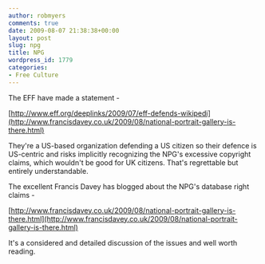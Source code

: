 ```yaml
---
author: robmyers
comments: true
date: 2009-08-07 21:38:38+00:00
layout: post
slug: npg
title: NPG
wordpress_id: 1779
categories:
- Free Culture
---
```


The EFF have made a statement -  
  
[http://www.eff.org/deeplinks/2009/07/eff-defends-wikipedi](http://www.francisdavey.co.uk/2009/08/national-portrait-gallery-is-there.html)  
  
They're a US-based organization defending a US citizen so their defence is US-centric and risks implicitly recognizing the NPG's excessive copyright claims, which wouldn't be good for UK citizens. That's regrettable but entirely understandable.  
  
The excellent Francis Davey has blogged about the NPG's database right claims -  
  
[http://www.francisdavey.co.uk/2009/08/national-portrait-gallery-is-there.html](http://www.francisdavey.co.uk/2009/08/national-portrait-gallery-is-there.html)  
  
It's a considered and detailed discussion of the issues and well worth reading.  


